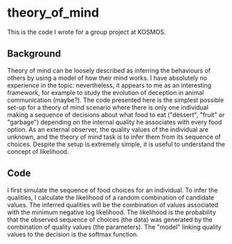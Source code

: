 # theory_of_mind
This is the code I wrote for a group project at KOSMOS.

## Background

Theory of mind can be loosely described as inferring the behaviours of others by using a model of how their mind works. I have absolutely no experience in the topic: nevertheless, it appears to me as an interesting framework, for example to study the evolution of deception in animal communication (maybe?). The code presented here is the simplest possible set-up for a theory of mind scenario where there is only one individual making a sequence of decisions about what food to eat ("dessert", "fruit" or "garbage") depending on the internal quality he associates with every food option. As an external observer, the quality values of the individual are unknown, and the theory of mind task is to infer them from its sequence of choices. Despite the setup is extremely simple, it is useful to understand the concept of likelihood.

## Code
I first simulate the sequence of food choices for an individual. To infer the qualities, I calculate the likelihood of a random combination of candidate values. The inferred qualities will be the combination of values associated with the minimum negative log likelihood. The likelihood is the probability that the observed sequence of choices (the data) was generated by the combination of quality values (the parameters). The "model" linking quality values to the decision is the softmax function. 
